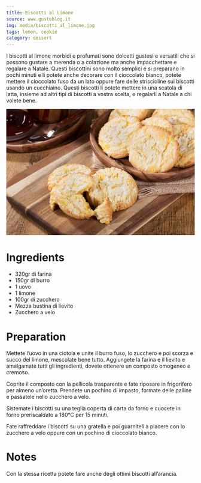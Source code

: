 ```yaml
---
title: Biscotti al Limone
source: www.gustoblog.it
img: media/biscotti_al_limone.jpg
tags: lemon, cookie
category: dessert
---
```


I biscotti al limone morbidi e profumati sono dolcetti gustosi e versatili che si possono gustare a merenda o a colazione ma anche impacchettare e regalare a Natale. Questi biscottini sono molto semplici e si preparano in pochi minuti e li potete anche decorare con il cioccolato bianco, potete mettere il cioccolato fuso da un lato oppure fare delle striscioline sui biscotti usando un cucchiaino. Questi biscotti li potete mettere in una scatola di latta, insieme ad altri tipi di biscotti a vostra scelta, e regalarli a Natale a chi volete bene.

![Biscotti al Limone](media/biscotti_al_limone.jpg)

Ingredients
===========

* 320gr di farina
* 150gr di burro
* 1 uovo
* 1 limone
* 100gr di zucchero
* Mezza bustina di lievito
* Zucchero a velo 

Preparation
===========

Mettete l’uovo in una ciotola e unite il burro fuso, lo zucchero e poi scorza e succo del limone, mescolate bene tutto. Aggiungete la farina e il lievito e amalgamate tutti gli ingredienti, dovete ottenere un composto omogeneo e cremoso.

Coprite il composto con la pellicola trasparente e fate riposare in frigorifero per almeno un’oretta. Prendete un pochino di impasto, formate delle palline e passatele nello zucchero a velo.

Sistemate i biscotti su una teglia coperta di carta da forno e cuocete in forno preriscaldato a 180°C per 15 minuti.

Fate raffreddare i biscotti su una gratella e poi guarniteli a piacere con lo zucchero a velo oppure con un pochino di cioccolato bianco.

Notes
=====

Con la stessa ricetta potete fare anche degli ottimi biscotti all’arancia.
